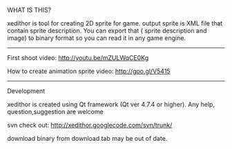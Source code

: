 WHAT IS THIS?

xedithor is tool for creating 2D sprite for game. output sprite is XML file that contain sprite description. You can export that ( sprite description and image) to binary format so you can read it in any game engine.


---

First shoot video:
http://youtu.be/mZULWqCE0Kg

How to create animation sprite video:
http://goo.gl/V5415


---

Development

xedithor is created using Qt framework (Qt ver 4.7.4 or higher). Any help, question,suggestion are welcome

svn check out: http://xedithor.googlecode.com/svn/trunk/


download binary from download tab may be out of date.